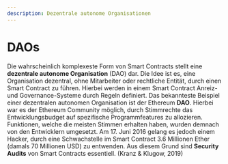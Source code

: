 ```yaml
---
description: Dezentrale autonome Organisationen
---
```


# DAOs

 Die wahrscheinlich komplexeste Form von Smart Contracts stellt eine **dezentrale autonome Organisation** \(DAO\) dar. Die Idee ist es, eine Organisation dezentral, ohne Mitarbeiter oder rechtliche Entität, durch einen Smart Contract zu führen. Hierbei werden in einem Smart Contract Anreiz- und Governance-Systeme durch Regeln definiert. Das bekannteste Beispiel einer dezentralen autonomen Organisation ist der Ethereum **DAO**. Hierbei war es der Ethereum Community möglich, durch Stimmrechte das Entwicklungsbudget auf spezifische Programmfeatures zu allozieren. Funktionen, welche die meisten Stimmen erhalten haben, wurden demnach von den Entwicklern umgesetzt. Am 17. Juni 2016 gelang es jedoch einem Hacker, durch eine Schwachstelle im Smart Contract 3.6 Millionen Ether \(damals 70 Millionen USD\) zu entwenden. Aus diesem Grund sind **Security Audits** von Smart Contracts essentiell. \(Kranz & Klugow, 2019\)





